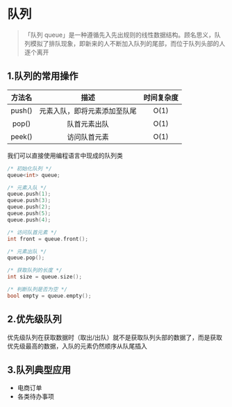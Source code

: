 # 队列

> 「队列 queue」是一种遵循先入先出规则的线性数据结构。顾名思义，队列模拟了排队现象，即新来的人不断加入队列的尾部，而位于队列头部的人逐个离开



## 1.队列的常用操作

| 方法名 |             描述             | 时间复杂度 |
| :----: | :--------------------------: | :--------: |
| push() | 元素入队，即将元素添加至队尾 |    O(1)    |
| pop()  |         队首元素出队         |    O(1)    |
| peek() |         访问队首元素         |    O(1)    |

我们可以直接使用编程语言中现成的队列类

```cpp
/* 初始化队列 */
queue<int> queue;

/* 元素入队 */
queue.push(1);
queue.push(3);
queue.push(2);
queue.push(5);
queue.push(4);

/* 访问队首元素 */
int front = queue.front();

/* 元素出队 */
queue.pop();

/* 获取队列的长度 */
int size = queue.size();

/* 判断队列是否为空 */
bool empty = queue.empty();
```



## 2.优先级队列

优先级队列在获取数据时（取出/出队）就不是获取队列头部的数据了，而是获取优先级最高的数据，入队的元素仍然顺序从队尾插入



## 3.队列典型应用

* 电商订单
* 各类待办事项